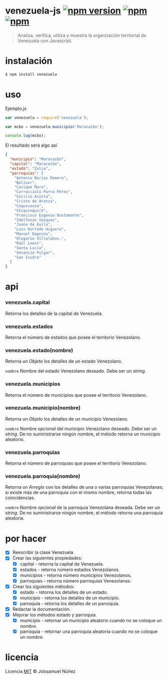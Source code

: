 # venezuela-js [![npm version](https://badge.fury.io/js/venezuela.svg)](http://badge.fury.io/js/venezuela) [![npm](https://img.shields.io/npm/dt/venezuela.svg)]() [![npm](https://img.shields.io/npm/l/venezuela.svg)]()

> Analiza, verifica, utiliza y muestra la organización territorial de Venezuela con Javascript.

# instalación

```bash
$ npm install venezuela
```

# uso

Ejemplo.js
```js
var venezuela = require('venezuela');

var mcbo = venezuela.municipio('Maracaibo');

console.log(mcbo);
```

El resultado será algo así

```json
{
  "municipio": "Maracaibo",
  "capital": "Maracaibo",
  "estado": "Zulia",
  "parroquias": [
    "Antonio Borjas Romero",
    "Bolívar",
    "Cacique Mara",
    "Carracciolo Parra Pérez",
    "Cecilio Acosta",
    "Cristo de Aranza",
    "Coquivacoa",
    "Chiquinquirá",
    "Francisco Eugenio Bustamante",
    "Idelfonzo Vásquez",
    "Juana de Ávila",
    "Luis Hurtado Higuera",
    "Manuel Dagnino",
    "Olegario Villalobos.",
    "Raúl Leoni",
    "Santa Lucía",
    "Venancio Pulgar",
    "San Isidro"
  ]
}
```

# api

### venezuela.capital

Retorna los detalles de la capital de Venezuela.

### venezuela.estados

Retorna el número de estados que posee el territorio Venezolano.

### venezuela.estado(nombre)

Retorna un *Objeto* los detalles de un estado Venezolano.

`nombre` Nombre del estado Venezolano deseado. Debe ser un *string*.

### venezuela.municipios

Retorna el número de municipios que posee el territorio Venezolano.

### venezuela.municipio(nombre)

Retorna un *Objeto* los detalles de un municipio Venezolano.

`nombre` Nombre *opcional* del municipio Venezolano deseado. Debe ser un *string*. De no suministrarse ningún nombre, el método retorna un municipio aleatorio.

### venezuela.parroquias

Retorna el número de parroquias que posee el territorio Venezolano.

### venezuela.parroquia(nombre)

Retorna un *Arreglo* con los detalles de una o varias parroquias Venezolanas; si existe más de una parroquia con el mismo nombre, retorna todas las coincidencias.

`nombre` Nombre *opcional* de la parroquia Venezolana deseada. Debe ser un *string*. De no suministrarse ningún nombre, el método retorna una parroquia aleatoria.

# por hacer

- [x] Reescribir la clase Venezuela
- [x] Crear las siguientes propiedades:
    - [x] capital - retorna la capital de Venezuela.
    - [x] estados - retorna número estados Venezolanos.
    - [x] municipios - retorna número municipios Venezolanos.
    - [x] parroquias - retorna número parroquias Venezolanas.
- [x] Crear los siguientes métodos:
    - [x] estado - retorna los detalles de un estado.
    - [x] municipio - retorna los detalles de un municipio.
    - [x] parroquia - retorna los detalles de un parroquia.
- [x] Redactar la documentación.
- [x] Mejorar los métodos estado y parroquia.
    - [x] municipio - retornar un municipio aleatorio cuando no se coloque un *nombre*.
    - [x] parroquia - retornar una parroquia aleatoria cuando no se coloque un *nombre*.

# licencia

Licencia [MIT](http://opensource.org/licenses/MIT) :copyright: Jobsamuel Núñez
